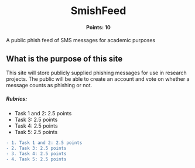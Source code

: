 <h1 align="center">SmishFeed</h1>
<h4 align="center">Points: 10</h4>
A public phish feed of SMS messages for academic purposes

## What is the purpose of this site

This site will store publicly supplied phishing messages for use in research projects. The public will be able to create an account and vote on whether a message counts as phishing or not.

<h5>Rubrics:</h5>

* Task 1 and 2: 2.5 points
* Task 3: 2.5 points
* Task 4: 2.5 points
* Task 5: 2.5 points
```diff
- 1. Task 1 and 2: 2.5 points
- 2. Task 3: 2.5 points
- 3. Task 4: 2.5 points
- 4. Task 5: 2.5 points
```
